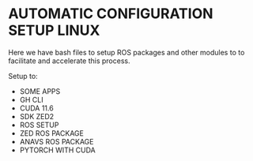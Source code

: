 # **AUTOMATIC CONFIGURATION SETUP LINUX**

Here we have bash files to setup ROS packages and other modules to to facilitate and accelerate this process.

Setup to:
- SOME APPS
- GH CLI
- CUDA 11.6
- SDK ZED2
- ROS SETUP
- ZED ROS PACKAGE
- ANAVS ROS PACKAGE
- PYTORCH WITH CUDA
